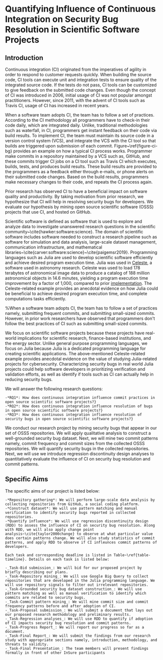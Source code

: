 # Quantifying Influence of Continuous Integration on Security Bug Resolution in Scientific Software Projects 

## Introduction 

Continuous integration (CI) originated from the imperatives of agility in order to respond to customer requests quickly. When building the source code, CI tools can execute unit and integration tests to ensure quality of the integrated source code. If the tests do not pass, CI tools can be customized to give feedback on the submitted code changes. Even though the concept of CI was introduced in 2006, initial usage of CI was not popular amongst practitioners. However, since 2011, with the advent of CI tools such as Travis CI, usage of CI has increased in recent years.

When a software team adopts CI, the team has to follow a set of practices. According to the CI methodology all programmers have to check-in their code daily, which are integrated daily. Unlike, traditional methodologies such as waterfall, in CI, programmers get instant feedback on their code via build results. To implement CI, the team must maintain its source code in a version control system (VCS), and integrate the VCS with the CI tool so that builds are triggered upon submission of each commit. Figure~\ref{figure-ci-bg} provides an example on how a typical CI process works. Programmer make commits in a repository maintained by a VCS such as, GitHub, and these commits trigger CI jobs on a CI tool such as Travis CI which executes, builds, tests, and produces build results. These build results are provided to the programmers as a feedback either through e-mails, or phone alerts on their submitted code changes. Based on the build results, programmers make necessary changes to their code, and repeats the CI process again.

Prior research has observed CI to have a beneficial impact on software quality and productivity. By taking motivation from prior research, we hypothesize that CI will help in resolving security bugs for developers. We evaluate our hypothesis by mining open source scientific software (OSSS) projects that use CI, and hosted on GitHub. 

Scientific software is defined as software that is used to explore and analyze data to investigate unanswered research questions in the scientific community~\cite{hawker:software:science}. The domain of scientific software includes software needed to construct a research  pipeline such as software   for   simulation   and   data   analysis, large-scale dataset management,  communication  infrastructure,  and mathematical libraries~\cite{carver:software:science}~\cite{paigemsr2019}. Programming languages such as Julia are used to develop scientific software efficiently and achieve desired program execution time. Julia was used in [Celeste](https://www.hpcwire.com/off-the-wire/julia-joins-petaflop-club/), a software used in astronomy research. Celeste was used to load 178 terabytes of astronomical image data to produce a catalog of 188 million astronomical objects in 14.6 minutes, yielding a program execution time improvement by a factor of 1,000, compared to prior [implementation](https://juliacomputing.com/case-studies/celeste.html). The Celeste-related example provides an anecdotal evidence on how Julia could be beneficial to achieve desired program execution time, and complete computations tasks efficiently.  

%When a software team adopts CI, the team has to follow a set of practices namely, submitting frequent commits, and submitting small-sized commits. However, in prior work researchers have observed that programmers don't follow the best practices of CI such as submitting small-sized commits. 

We focus on scientific software projects because these projects have real-world implications for scientific research, finance-based institutions, and the energy sector. Unlike general purpose programming languages, we focus on Julia because Julia is a dedicated programming language for creating scientific applications. The above-mentioned Celeste-related example provides anecdotal evidence on the value of studying Julia-related projects for cybersecurity. Characterizing security bugs in real world Julia projects could help software developers in prioritizing verification and validation efforts, as well as identify if tools such as CI can actually help in reducing security bugs.    

We will answer the following research questions: 

    -*RQ1*: How does continuous integration influence commit practices in open source scientific software projects?}
    -*RQ2*: How does continuous integration influence resolution of bugs in open source scientific software projects?}
    -*RQ3*: How does continuous integration influence resolution of security bugs in open source scientific software projects?}

We conduct our research project by mining security bugs that appear in our set of OSSS repositories. We will apply qualitative analysis to construct a well-grounded security bug dataset. Next, we will mine two commit patterns namely, commit frequency and commit sizes from the collected OSSS repositories. We will quantify security bugs in the collected repositories. Next, we will use we introduce regression discontinuity design analyses to quantitatively evaluate the influence of CI on security bug resolution and commit patterns.  

## Specific Aims

The specific aims of our project is listed below: 

    -*Repository gathering*: We will perform large-scale data analysis by collecting repositories from GitHub, a social coding platform.
    -*Construct dataset*: We will use pattern matching and manual verification to identify security bugs reported in collected repositories. 
    -*Quantify influence*: We will use regression discontinuity design (RDD) to assess the influence of CI on security bug resolution. Along with RDD, we will also apply change point analysis~\cite{taylor2000change} to observe at what particular value does certain patterns change. We will also study statistics of commit patterns, and apply RDD to observe if CI infleunces commit patterns of developers.     

    Each task and corresponding deadline is listed in Table~\ref{table-timeline}. Details on each task is listed below: 

    -_Task-Bid submission_: We will bid for our proposed project by briefly describing our plans.
    -_Task-Repository mining_: We will use Google Big Query to collect repositories that are developed in the Julia programming language. We will use repository signals to filter out irrelevant repositories.  
    -_Task-Grounded security bug dataset construction_: We will use pattern matching as well as manual verification to identify which commits are related to security bugs. 
    -_Task-Commit pattern mining_: We will mine commit size and commit frequency patterns before and after adoption of CI. 
    -_Task-Proposal submission_: We will submit a document that lays out our proposed research methodology and preliminary results.  
    -_Task-Regression analyses_: We will use RDD to quantify if adoption of CI impacts security bug resolution and commit patterns. 
    -_Task-Progress Report_: We will report our progress so far as a document. 
    -_Task-Final Report_: We will submit the findings from our research study with appropriate sections namely, introduction, methodology, and threats to validity. 
    -_Task-Final Presentation_: The team members will present findings formally in front of other InSure participants

